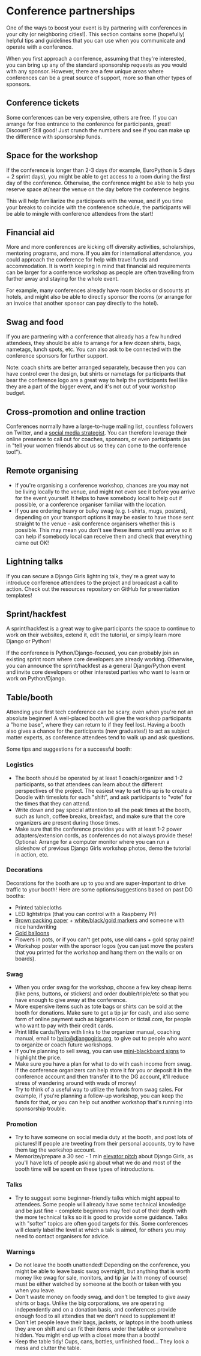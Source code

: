 # Conference partnerships

One of the ways to boost your event is by partnering with conferences in your city (or neighboring cities!). This section contains some (hopefully) helpful tips and guidelines that you can use when you communicate and operate with a conference.

When you first approach a conference, assuming that they're interested, you can bring up any of the standard sponsorship requests as you would with any sponsor. However, there are a few unique areas where conferences can be a great source of support, more so than other types of sponsors.


## Conference tickets

Some conferences can be very expensive, others are free. If you can arrange for free entrance to the conference for participants, great! Discount? Still good! Just crunch the numbers and see if you can make up the difference with sponsorship funds.

## Space for the workshop

If the conference is longer than 2-3 days (for example, EuroPython is 5 days + 2 sprint days), you might be able to get access to a room during the first day of the conference. Otherwise, the conference might be able to help you reserve space at/near the venue on the day before the conference begins. 

This will help familiarize the participants with the venue, and if you time your breaks to coincide with the conference schedule, the participants will be able to mingle with conference attendees from the start! 

## Financial aid 

More and more conferences are kicking off diversity activities, scholarships, mentoring programs, and more. If you aim for international attendance, you could approach the conference for help with travel funds and accommodation. It is worth keeping in mind that financial aid requirements can be larger for a conference workshop as people are often travelling from further away and staying for the whole event.

For example, many conferences already have room blocks or discounts at hotels, and might also be able to directly sponsor the rooms (or arrange for an invoice that another sponsor can pay directly to the hotel).

## Swag and food

If you are partnering with a conference that already has a few hundred attendees, they should be able to arrange for a few dozen shirts, bags, nametags, lunch spots, etc. You can also ask to be connected with the conference sponsors for further support.

Note: coach shirts are better arranged separately, because then you can have control over the design, but shirts or nametags for participants that bear the conference logo are a great way to help the participants feel like they are a part of the bigger event, and it's not out of your workshop budget.

## Cross-promotion and online traction

Conferences normally have a large-to-huge mailing list, countless followers on Twitter, and a [social media strategist](http://elitedaily.com/envision/these-20-photos-prove-that-you-take-your-job-title-way-too-seriously-photos/651099/). You can therefore leverage their online presence to call out for coaches, sponsors, or even participants (as in "tell your women friends about us so they can come to the conference too!").

## Remote organising

* If you're organising a conference workshop, chances are you may not be living locally to the venue, and might not even see it before you arrive for the event yourself. It helps to have somebody local to help out if possible, or a conference organiser familiar with the location.
* If you are ordering heavy or bulky swag (e.g. t-shirts, mugs, posters), depending on your transport options it may be easier to have those sent straight to the venue - ask conference organisers whether this is possible. This may mean you don't see these items until you arrive so it can help if somebody local can receive them and check that everything came out OK!

## Lightning talks 

If you can secure a Django Girls lightning talk, they're a great way to introduce conference attendees to the project and broadcast a call to action. Check out the resources repository on GitHub for presentation templates!

## Sprint/hackfest

A sprint/hackfest is a great way to give participants the space to continue to work on their websites, extend it, edit the tutorial, or simply learn more Django or Python! 

If the conference is Python/Django-focused, you can probably join an existing sprint room where core developers are already working. Otherwise, you can announce the sprint/hackfest as a general Django/Python event and invite core developers or other interested parties who want to learn or work on Python/Django. 

## Table/booth

Attending your first tech conference can be scary, even when you're not an absolute beginner! A well-placed booth will give the workshop participants a "home base", where they can return to if they feel lost. Having a booth also gives a chance for the participants (new graduates!) to act as subject matter experts, as conference attendees tend to walk up and ask questions. 

Some tips and suggestions for a successful booth:

### Logistics

* The booth should be operated by at least 1 coach/organizer and 1-2 participants, so that attendees can learn about the different perspectives of the project. The easiest way to set this up is to create a Doodle with timeslots for each "shift", and ask participants to "vote" for the times that they can attend.
* Write down and pay special attention to all the peak times at the booth, such as lunch, coffee breaks, breakfast, and make sure that the core organizers are present during those times.
* Make sure that the conference provides you with at least 1-2 power adapters/extension cords, as conferences do not always provide these! Optional: Arrange for a computer monitor where you can run a slideshow of previous Django Girls workshop photos, demo the tutorial in action, etc.


### Decorations

Decorations for the booth are up to you and are super-important to drive traffic to your booth! Here are some options/suggestions based on past DG booths:

* Printed tablecloths
* LED lightstrips (that you can control with a Raspberry Pi!) 
* [Brown packing paper](http://www.amazon.co.uk/750mm-Heavy-Brown-Kraft-Wrapping/dp/B00684AYTY/) + [white/black/gold markers](http://www.amazon.co.uk/gp/product/B00BSR8OFC) and someone with nice handwriting
* [Gold balloons](http://www.ebay.com/itm/16-40-Gold-Silver-Foil-Letter-Number-Balloons-Birthday-Wedding-Party-Decoration-/141467803149?pt=LH_DefaultDomain_0&var=440617724363&hash=item20f0235e0d)
* Flowers in pots, or if you can't get pots, use old cans + gold spray paint!
* Workshop poster with the sponsor logos (you can just move the posters that you printed for the workshop and hang them on the walls or on boards).

### Swag

* When you order swag for the workshop, choose a few key cheap items (like pens, buttons, or stickers) and order double/triple/etc so that you have enough to give away at the conference. 
* More expensive items such as tote bags or shirts can be sold at the booth for donations. Make sure to get a tip jar for cash, and also some form of online payment such as bigcartel.com or tictail.com, for people who want to pay with their credit cards.
* Print little cards/flyers with links to the organizer manual, coaching manual, email to hello@djangogirls.org, to give out to people who want to organize or coach future workshops.
* If you're planning to sell swag, you can use [mini-blackboard signs](http://www.ebay.com/itm/Hot-Sales-Mini-Small-Wood-Blackboard-Wedding-Buffet-Blackboards-Chalkboards-/351214608057?pt=LH_DefaultDomain_0&hash=item51c6059eb9) to highlight the price.
* Make sure you have a plan for what to do with cash income from swag. If the conference organizers can help store it for you or deposit it in the conference account and then transfer it to the DG account, it'll reduce stress of wandering around with wads of money!
* Try to think of a useful way to utilize the funds from swag sales. For example, if you're planning a follow-up workshop, you can keep the funds for that, or you can help out another workshop that's running into sponsorship trouble.

### Promotion

* Try to have someone on social media duty at the booth, and post lots of pictures! If people are tweeting from their personal accounts, try to have them tag the workshop account.
* Memorize/prepare a 30 sec - 1 min [elevator pitch](http://en.wikipedia.org/wiki/Elevator_pitch) about Django Girls, as you'll have lots of people asking about what we do and most of the booth time will be spent on these types of introductions.

### Talks

* Try to suggest some beginner-friendly talks which might appeal to attendees. Some people will already have some technical knowledge and be just fine - complete beginners may feel out of their depth with the more technical talks so it is good to provide some guidance. Talks with "softer" topics are often good targets for this. Some conferences will clearly label the level at which a talk is aimed, for others you may need to contact organisers for advice.

### Warnings

* Do not leave the booth unattended! Depending on the conference, you might be able to leave basic swag overnight, but anything that is worth money like swag for sale, monitors, and tip jar (with money of course) must be either watched by someone at the booth or taken with you when you leave.
* Don't waste money on foody swag, and don't be tempted to give away shirts or bags. Unlike the big corporations, we are operating independently and on a donation basis, and conferences provide enough food to all attendies that we don't need to supplement it!
* Don't let people leave their bags, jackets, or laptops in the booth unless they are on shift and can fit their items under the table or somewhere hidden. You might end up with a closet more than a booth!
* Keep the table tidy! Cups, cans, bottles, unfinished food... They look a mess and clutter the table.
